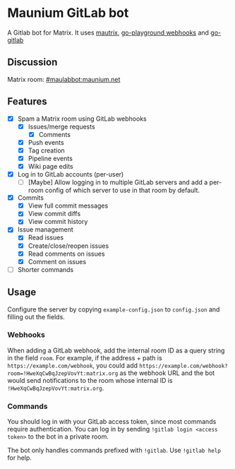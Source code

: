 Maunium GitLab bot
==================
A Gitlab bot for Matrix. It uses
[mautrix](https://github.com/tulir/mautrix),
[go-playground webhooks](https://github.com/go-playground/webhooks) and
[go-gitlab](https://github.com/xanzy/go-gitlab)

## Discussion
Matrix room: [#maulabbot:maunium.net](https://matrix.to/#/#maulabbot:maunium.net)

## Features
* [x] Spam a Matrix room using GitLab webhooks
	* [X] Issues/merge requests
		* [X] Comments
	* [X] Push events
	* [x] Tag creation
	* [x] Pipeline events
	* [x] Wiki page edits
* [x] Log in to GitLab accounts (per-user)
	* [ ] [Maybe] Allow logging in to multiple GitLab servers and add a per-room config of which server to use in that room by default.
* [x] Commits
	* [x] View full commit messages
	* [x] View commit diffs
	* [x] View commit history
* [x] Issue management
	* [x] Read issues
	* [x] Create/close/reopen issues
	* [x] Read comments on issues
	* [x] Comment on issues
* [ ] Shorter commands

## Usage
Configure the server by copying `example-config.json` to `config.json` and
filling out the fields.

### Webhooks
When adding a GitLab webhook, add the internal room ID as a query string in the
field `room`. For example, if the address + path is `https://example.com/webhook`,
you could add `https://example.com/webhook?room=!HweXqCwBqJzepVovYt:matrix.org`
as the webhook URL and the bot would send notifications to the room whose
internal ID is `!HweXqCwBqJzepVovYt:matrix.org`.

### Commands
You should log in with your GitLab access token, since most commands require
authentication. You can log in by sending `!gitlab login <access token>` to the
bot in a private room.

The bot only handles commands prefixed with `!gitlab`. Use `!gitlab help` for help.
